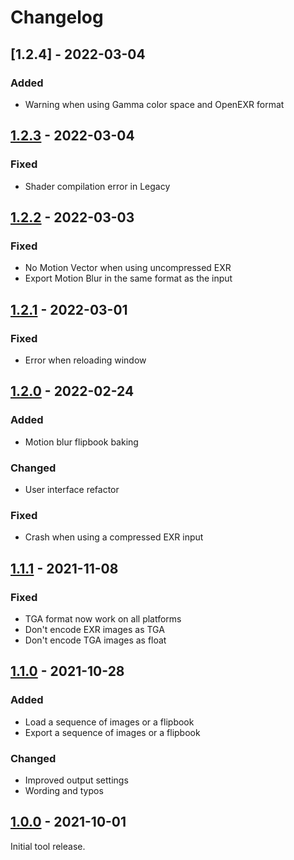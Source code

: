 # Changelog

## [1.2.4] - 2022-03-04

### Added

- Warning when using Gamma color space and OpenEXR format

## [1.2.3] - 2022-03-04

### Fixed

- Shader compilation error in Legacy

## [1.2.2] - 2022-03-03

### Fixed

- No Motion Vector when using uncompressed EXR
- Export Motion Blur in the same format as the input

## [1.2.1] - 2022-03-01

### Fixed

- Error when reloading window

## [1.2.0] - 2022-02-24

### Added

- Motion blur flipbook baking

### Changed

- User interface refactor

### Fixed

- Crash when using a compressed EXR input

## [1.1.1] - 2021-11-08

### Fixed

- TGA format now work on all platforms
- Don't encode EXR images as TGA
- Don't encode TGA images as float

## [1.1.0] - 2021-10-28

### Added

- Load a sequence of images or a flipbook
- Export a sequence of images or a flipbook

### Changed

- Improved output settings
- Wording and typos

## [1.0.0] - 2021-10-01

Initial tool release.

[1.2.3]: https://github.com/Tuatara-VFX/TFlow/tree/v1.2.3
[1.2.2]: https://github.com/Tuatara-VFX/TFlow/tree/v1.2.2
[1.2.1]: https://github.com/Tuatara-VFX/TFlow/tree/v1.2.1
[1.2.0]: https://github.com/Tuatara-VFX/TFlow/tree/v1.2.0
[1.1.1]: https://github.com/Tuatara-VFX/TFlow/tree/v1.1.1
[1.1.0]: https://github.com/Tuatara-VFX/TFlow/tree/v1.1.0
[1.0.0]: https://github.com/Tuatara-VFX/TFlow/tree/v1.0.0

